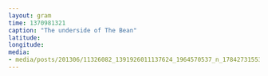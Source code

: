 ```yaml
---
layout: gram
time: 1370981321
caption: "The underside of The Bean"
latitude: 
longitude: 
media:
- media/posts/201306/11326082_1391926011137624_1964570537_n_17842731553000351.jpg
---
```


